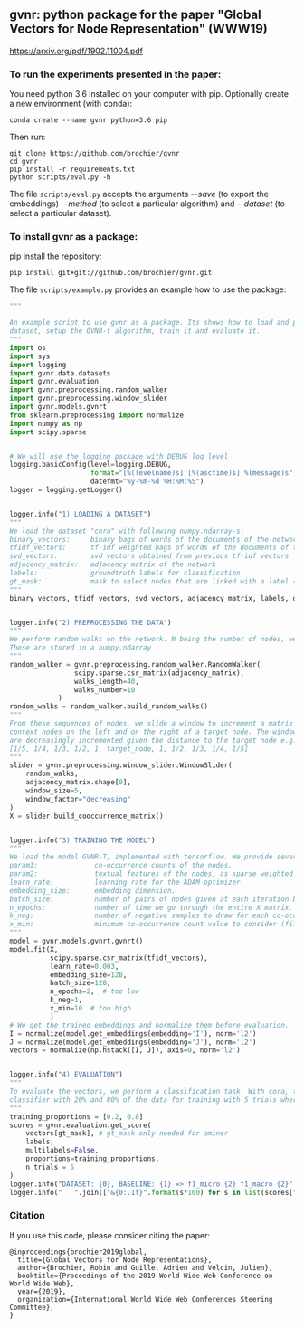 ## **gvnr**: python package for the paper "Global Vectors for Node Representation" (WWW19)
https://arxiv.org/pdf/1902.11004.pdf

### To run the experiments presented in the paper:

You need python 3.6 installed on your computer with pip. Optionally create a new environment (with conda):
    
    conda create --name gvnr python=3.6 pip
    
Then run:

    git clone https://github.com/brochier/gvnr
    cd gvnr
    pip install -r requirements.txt 
    python scripts/eval.py -h
    
The file `scripts/eval.py` accepts the arguments *--save* (to export the embeddings) *--method* (to select a particular algorithm) and *--dataset* (to select a particular dataset).


### To install gvnr as a package:

pip install the repository:

    pip install git+git://github.com/brochier/gvnr.git
    
The file `scripts/example.py` provides an example how to use the package:

```python
"""

An example script to use gvnr as a package. Its shows how to load and process a
dataset, setup the GVNR-t algorithm, train it and evaluate it.
"""
import os
import sys
import logging
import gvnr.data.datasets
import gvnr.evaluation
import gvnr.preprocessing.random_walker
import gvnr.preprocessing.window_slider
import gvnr.models.gvnrt
from sklearn.preprocessing import normalize
import numpy as np
import scipy.sparse


# We will use the logging package with DEBUG log level
logging.basicConfig(level=logging.DEBUG,
                    format="[%(levelname)s] [%(asctime)s] %(message)s",
                    datefmt="%y-%m-%d %H:%M:%S")
logger = logging.getLogger()


logger.info("1) LOADING A DATASET")
"""
We load the dataset "cora" with following numpy.ndarray-s:
binary_vectors:     binary bags of words of the documents of the network (only for "cora" and "citeseer")
tfidf_vectors:      tf-idf weighted bags of words of the documents of the network (only for "cora" and "citeseer")      
svd_vectors:        svd vectors obtained from previous tf-idf vectors
adjacency_matrix:   adjacency matrix of the network
labels:             groundtruth labels for classification
gt_mask:            mask to select nodes that are linked with a label (only useful with aminer)
"""
binary_vectors, tfidf_vectors, svd_vectors, adjacency_matrix, labels, gt_mask = gvnr.data.datasets.get_dataset("cora")


logger.info("2) PREPROCESSING THE DATA")
"""
We perform random walks on the network. N being the number of nodes, we get N*10 sequences of nodes of lengths 40.
These are stored in a numpy.ndarray  
"""
random_walker = gvnr.preprocessing.random_walker.RandomWalker(
                scipy.sparse.csr_matrix(adjacency_matrix),
                walks_length=40,
                walks_number=10
            )
random_walks = random_walker.build_random_walks()
"""
From these sequences of nodes, we slide a window to increment a matrix of counts of co-occurring nodes. We look 5
context nodes on the left and on the right of a target node. The window_factor is chosen such that co-occurrence counts
are decreasingly incremented given the distance to the target node e.g:
[1/5, 1/4, 1/3, 1/2, 1, target_node, 1, 1/2, 1/3, 1/4, 1/5] 
"""
slider = gvnr.preprocessing.window_slider.WindowSlider(
    random_walks,
    adjacency_matrix.shape[0],
    window_size=5,
    window_factor="decreasing"
)
X = slider.build_cooccurrence_matrix()


logger.info("3) TRAINING THE MODEL")
"""
We load the model GVNR-T, implemented with tensorflow. We provide several parameters:
param1:              co-occurrence counts of the nodes.
param2:              textual features of the nodes, as sparse weighted bag of words.
learn_rate:          learning rate for the ADAM optimizer.
embedding_size:      embedding dimension.
batch_size:          number of pairs of nodes given at each iteration before updating the parameters.
n_epochs:            number of time we go through the entire X matrix.
k_neg:               number of negative samples to draw for each co-occurrence.
x_min:               minimum co-occurrence count value to consider (filtering X).                 
"""
model = gvnr.models.gvnrt.gvnrt()
model.fit(X,
          scipy.sparse.csr_matrix(tfidf_vectors),
          learn_rate=0.003,
          embedding_size=128,
          batch_size=128,
          n_epochs=2,  # too low
          k_neg=1,
          x_min=10  # too high
          )
# We get the trained embeddings and normalize them before evaluation.
I = normalize(model.get_embeddings(embedding='I'), norm='l2')
J = normalize(model.get_embeddings(embedding='J'), norm='l2')
vectors = normalize(np.hstack([I, J]), axis=0, norm='l2')


logger.info("4) EVALUATION")
"""
To evaluate the vectors, we perform a classification task. With cora, there is only 1 label per node. We train a linear
classifier with 20% and 80% of the data for training with 5 trials where training data are randomly sampled.  
"""
training_proportions = [0.2, 0.8]
scores = gvnr.evaluation.get_score(
    vectors[gt_mask], # gt_mask only needed for aminer
    labels,
    multilabels=False,
    proportions=training_proportions,
    n_trials = 5
)
logger.info("DATASET: {0}, BASELINE: {1} => f1_micro {2} f1_macro {2}".format("Cora", "GVNR-t", training_proportions))
logger.info("   ".join(["&{0:.1f}".format(s*100) for s in list(scores["f1_micro"]) + list(scores["f1_macro"]) ] ))
```



### Citation

If you use this code, please consider citing the paper:

    @inproceedings{brochier2019global,
      title={Global Vectors for Node Representations},
      author={Brochier, Robin and Guille, Adrien and Velcin, Julien},
      booktitle={Proceedings of the 2019 World Wide Web Conference on World Wide Web},
      year={2019},
      organization={International World Wide Web Conferences Steering Committee},
    }
    
